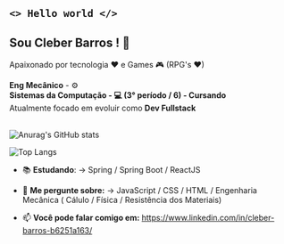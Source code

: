 ## <code><>   Hello world  </></code>

## Sou Cleber Barros ! 👋
Apaixonado por tecnologia ♥ e Games 🎮 (RPG's ♥)

**Eng Mecânico** - :gear:
<br>**Sistemas da Computação - :computer:  (3° período / 6) - Cursando**<br>
Atualmente focado em evoluir como **Dev Fullstack** <br><br>

![Anurag's GitHub stats](https://github-readme-stats.vercel.app/api?username=cleberbarros1&show_icons=true&theme=merko)

  
  ![Top Langs](https://github-readme-stats.vercel.app/api/top-langs/?username=cleberbarros1&layout=compact&theme=merko&card_width=450)
  
  
  - 📚 **Estudando**: -> Spring / Spring Boot / ReactJS <br>
  

- 💬 **Me pergunte sobre:** -> JavaScript / CSS / HTML / Engenharia Mecânica ( Cálulo / Física / Resistência dos Materiais)<br>

- 📫 **Você pode falar comigo em:** https://www.linkedin.com/in/cleber-barros-b6251a163/<br>
  

<!--
**cleberbarros1/cleberbarros1** is a ✨ _special_ ✨ repository because its `README.md` (this file) appears on your GitHub profile.

Here are some ideas to get you started:

- 🔭 I’m currently working on ...
- 🌱 I’m currently learning ...
- 👯 I’m looking to collaborate on ...
- 🤔 I’m looking for help with ...
- 💬 Ask me about ...
- 📫 How to reach me: ...
- 😄 Pronouns: ...
- ⚡ Fun fact: ...
-->
